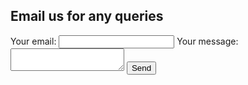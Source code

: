 ## Email us for any queries


<body>
  <form
  action="https://formspree.io/f/xrgjadad"
  method="POST"
>
  <label>
    Your email:
    <input type="email" name="email">
  </label>
  <label>
    Your message:
    <textarea name="message"></textarea>
  </label>
  <!-- your other form fields go here -->
  <input type="hidden" name="_subject" value="New query submitted" />
  <input type="hidden" name="_next" value="https://ruchibahl18.github.io/superlazycoder.github.io/thanks" />
  <button type="submit">Send</button>
  
</form>
</body>
